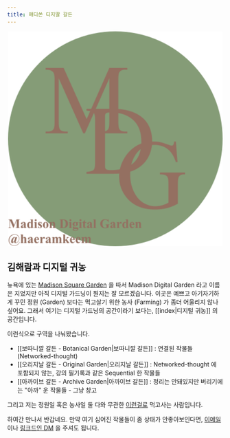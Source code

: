 ```yaml
---
title: 매디쏜 디지딸 갈든
---
```


<a href="https://mdg.haeramk.im">
    <div align="center">
        <img src="https://raw.githubusercontent.com/haeramkeem/mdg/main/quartz/static/mdg.svg" alt="mdg banner image" width=500 />
    </div>
</a>

## 김해람과 디지털 귀농

뉴욕에 있는 [Madison Square Garden](https://en.wikipedia.org/wiki/Madison_Square_Garden) 을 따서 Madison Digital Garden 라고 이름은 지었지만 아직 디지털 가드닝이 뭔지는 잘 모르겠습니다. 이곳은 예쁘고 아기자기하게 꾸민 정원 (Garden) 보다는 먹고살기 위한 농사 (Farming) 가 좀더 어울리지 않나 싶어요. 그래서 여기는 디지털 가드닝의 공간이라기 보다는, [[index|디지털 귀농]] 의 공간입니다.

이런식으로 구역을 나눠봤습니다.

- [[보따니깔 갈든 - Botanical Garden|보따니깔 갈든]] : 연결된 작물들 (Networked-thought)
- [[오리지날 갈든 - Original Garden|오리지날 갈든]] : Networked-thought 에 포함되지 않는, 강의 필기록과 같은 Sequential 한 작물들
- [[아까이브 갈든 - Archive Garden|아까이브 갈든]] : 정리는 안돼있지만 버리기에는 "아까" 운 작물들 - 그냥 창고

그리고 저는 정원일 혹은 농사일 둘 다와 무관한 [이런걸로](https://www.linkedin.com/in/haeram-kim-277404220) 먹고사는 사람입니다.

하여간 만나서 반갑네요. 만약 여기 심어진 작물들이 좀 상태가 안좋아보인다면, [이메일](mailto://haeram.kim1@gmail.com) 이나 [링크드인 DM](https://www.linkedin.com/in/haeram-kim-277404220) 을 주셔도 됩니다.